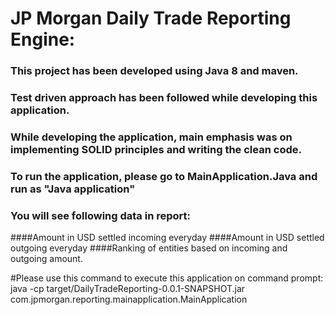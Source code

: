 # JP Morgan Daily Trade Reporting Engine:
### This project has been developed using Java 8 and maven.
### Test driven approach has been followed while developing this application.
### While developing the application, main emphasis was on implementing SOLID principles and writing the clean code.
### To run the application, please go to MainApplication.Java and run as "Java application"
### You will see following data in report:

####Amount in USD settled incoming everyday
####Amount in USD settled outgoing everyday
####Ranking of entities based on incoming and outgoing amount.

#Please use this command to execute this application on command prompt:
java -cp target/DailyTradeReporting-0.0.1-SNAPSHOT.jar com.jpmorgan.reporting.mainapplication.MainApplication

